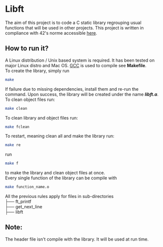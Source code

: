 # Libft
The aim of this project is to code a C static library regrouping usual functions that
will be used in other projects. This project is written in compliance with 42's norme accessible [here](https://drive.google.com/file/d/1cGpOsXhTSsJswEq_gM2FJ4BaF5t6t1k_/view?usp=sharing "42 norme").
## How to run it?
A Linux distribution / Unix based system is required. It has been tested on major Linux distro and Mac OS. [GCC](https://gcc.gnu.org/ "gcc web page") is used to compile see **Makefile**.<br>
To create the library, simply run 
```bash
make
```
If failure due to missing dependencies, install them and re-run the command. Upon success, the library will be created under the name **_libft.a_**.<br>To clean object files run:
```bash
make clean
```
To clean library and object files run:
```bash
make fclean
```
To restart, meaning clean all and make the library run:
```bash
make re
```
run
```bash
make f
```
to make the library and clean object files at once.<br>
Every single function of the library can be compile with
```bash
make function_name.o
```
All the previous rules apply for files in sub-directories <br>
├── ft_printf<br>
├── get_next_line<br>
├── libft<br>
## Note:
The header file isn't compile with the library. It will be used at run time.
